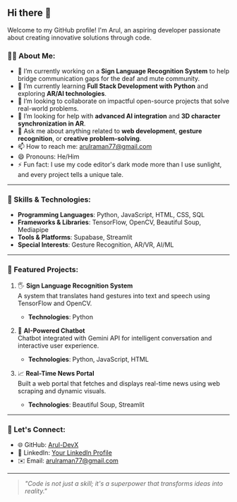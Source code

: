 ## Hi there 👋

<!--
**Arul-DevX/Arul-DevX** is a ✨ _special_ ✨ repository because its `README.md` (this file) appears on your GitHub profile.
-->

Welcome to my GitHub profile! I'm Arul, an aspiring developer passionate about creating innovative solutions through code.  

### 👨‍💻 About Me:
- 🔭 I’m currently working on a **Sign Language Recognition System** to help bridge communication gaps for the deaf and mute community.  
- 🌱 I’m currently learning **Full Stack Development with Python** and exploring **AR/AI technologies**.  
- 👯 I’m looking to collaborate on impactful open-source projects that solve real-world problems.  
- 🤔 I’m looking for help with **advanced AI integration** and **3D character synchronization in AR**.  
- 💬 Ask me about anything related to **web development**, **gesture recognition**, or **creative problem-solving**.  
- 📫 How to reach me: arulraman77@gmail.com 
- 😄 Pronouns: He/Him  
- ⚡ Fun fact: I use my code editor's dark mode more than I use sunlight, and every project tells a unique tale.  

---

### 🌟 Skills & Technologies:
- **Programming Languages**: Python, JavaScript, HTML, CSS, SQL 
- **Frameworks & Libraries**: TensorFlow, OpenCV, Beautiful Soup, Mediapipe  
- **Tools & Platforms**: Supabase, Streamlit  
- **Special Interests**: Gesture Recognition, AR/VR, AI/ML  

---

### 🚀 Featured Projects:
1. 🖐️ **Sign Language Recognition System**  
   A system that translates hand gestures into text and speech using TensorFlow and OpenCV.  
   - **Technologies**: Python

2. 🤖 **AI-Powered Chatbot**  
   Chatbot integrated with Gemini API for intelligent conversation and interactive user experience.  
   - **Technologies**: Python, JavaScript, HTML  

3. 📈 **Real-Time News Portal**  
   Built a web portal that fetches and displays real-time news using web scraping and dynamic visuals.  
   - **Technologies**: Beautiful Soup, Streamlit  

---

### 🔗 Let's Connect:
- 🌐 GitHub: [Arul-DevX](https://github.com/Arul-DevX)  
- 💼 LinkedIn: [Your LinkedIn Profile](https://linkedin.com/in/your-linkedin-username)  
- ✉️ Email: arulraman77@gmail.com

---

> *"Code is not just a skill; it's a superpower that transforms ideas into reality."*  
